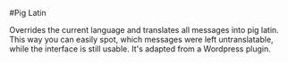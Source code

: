 #Pig Latin

Overrides the current language and translates all messages into pig latin. This way you can easily spot, which messages were left untranslatable, while the interface is still usable. It's adapted from a Wordpress plugin.